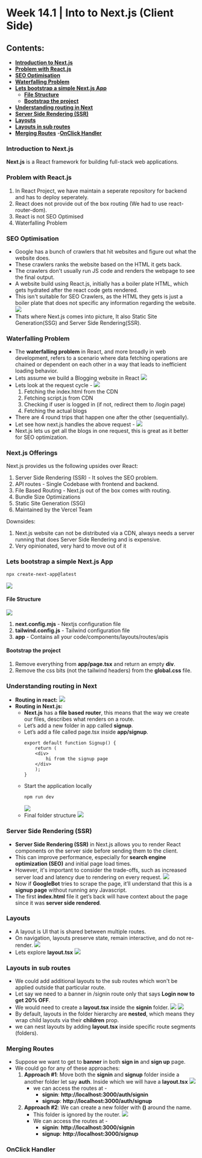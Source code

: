 # Week 14.1 | Into to Next.js (Client Side)

## Contents:
- [**Introduction to Next.js**](#introduction-to-nextjs)
- [**Problem with React.js**](#problem-with-reactjs)
- [**SEO Optimisation**](#seo-optimisation)
- [**Waterfalling Problem**](#waterfalling-problem)
- [**Lets bootstrap a simple Next.js App**](#lets-bootstrap-a-simple-nextjs-app)
    - [**File Structure**](#file-structure)
    - [**Bootstrap the project**](#bootstrap-the-project)
- [**Understanding routing in Next**](#understanding-routing-in-next)
- [**Server Side Rendering (SSR)**](#server-side-rendering-ssr)
- [**Layouts**](#layouts)
- [**Layouts in sub routes**](#layouts-in-sub-routes)
- [**Merging Routes**](#merging-routes)
-[**OnClick Handler**](#onclick-handler)

### Introduction to Next.js
**Next.js** is a React framework for building full-stack web applications. 

### Problem with React.js
1. In React Project, we have maintain a seperate repository for backend and has to deploy seperately.
2. React does not provide out of the box routing (We had to use react-router-dom).
3. React is not SEO Optimised
4. Waterfalling Problem

### SEO Optimisation
- Google has a bunch of crawlers that hit websites and figure out what the website does.
- These crawlers ranks the website based on the HTML it gets back.
- The crawlers don't usually run JS code and renders the webpage to see the final output.
- A website build using React.js, initially has a boiler plate HTML, which gets hydrated after the react code gets rendered.
- This isn't suitable for SEO Crawlers, as the HTML they gets is just a boiler plate that does not specific any information regarding the website.
    ![](images/seo.png)
- Thats where Next.js comes into picture, It also Static Site Generation(SSG) and Server Side Rendering(SSR).


### Waterfalling Problem
- The **waterfalling problem** in React, and more broadly in web development, refers to a scenario where data fetching operations are chained or dependent on each other in a way that leads to inefficient loading behavior.
- Lets assume we build a Blogging website in React
![](images/blogging-app.png)
- Lets look at the request cycle -
![](images/request-cycle-for-blogging-website-react.png)
    1. Fetching the index.html from the CDN
    2. Fetching script.js from CDN
    3. Checking if user is logged in (if not, redirect them to /login page)
    4. Fetching the actual blogs
- There are 4 round trips that happen one after the other (sequentially).
- Let see how next.js handles the above request -
![](images/request-cycle-for-blogging-website-next.png)
- Next.js lets us get all the blogs in one request, this is great as it better for SEO optimization.

### Next.js Offerings
Next.js provides us the following upsides over React:
1. Server Side Rendering (SSR) - It solves the SEO problem.
2. API routes - Single Codebase with frontend and backend.
3. File Based Routing - Next.js out of the box comes with routing.
4. Bundle Size Optimizations
5. Static Site Generation (SSG)
6. Maintained by the Vercel Team

Downsides:
1. Next.js website can not be distributed via a CDN, always needs a server running that does Server Side Rendering and is expensive.
2. Very opinionated, very hard to move out of it

### Lets bootstrap a simple Next.js App

```bash
npx create-next-app@latest
```
![](images/next-bootstrap.png)

#### File Structure
![](images/next-bootstrap.png)
1. **next.config.mjs** - Nextjs configuration file
2. **tailwind.config.js** - Tailwind configuration file
3. **app** - Contains all your code/components/layouts/routes/apis

#### Bootstrap the project
1. Remove everything from **app/page.tsx** and return an empty **div**.
2. Remove the css bits (not the tailwind headers) from the **global.css** file.

### Understanding routing in Next
- **Routing in react:**
![](images/routing-in-react.png)
- **Routing in Next.js:**
    - **Next.js** has a **file based router**, this means that the way we create our files, describes what renders on a route.
    - Let’s add a new folder in app called **signup**.
    - Let’s add a file called page.tsx inside **app/signup**.
        ```tsx
        export default function Signup() {
            return (
            <div>
                hi from the signup page
            </div>
            );
        }
        ```
    - Start the application locally
        ```bash
        npm run dev
        ```
        ![](images/signup.png)
    - Final folder structure
    ![](images/signup-folder-structure.png)

### Server Side Rendering (SSR)
- **Server Side Rendering (SSR)** in Next.js allows you to render React components on the server side before sending them to the client.
- This can improve performance, especially for **search engine optimization (SEO)** and initial page load times.
- However, it's important to consider the trade-offs, such as increased server load and latency due to rendering on every request.
    ![](images/ssr.png)
- Now if **GoogleBot** tries to scrape the page, it’ll understand that this is a **signup page** without running any Javascript.
- The first **index.html** file it get’s back will have context about the page since it was **server side rendered**.

### Layouts
- A layout is UI that is shared between multiple routes.
- On navigation, layouts preserve state, remain interactive, and do not re-render. 
    ![](images/layouts-folder-structure.png)
- Lets explore **layout.tsx**
    ![](images/explore-layout.png)

### Layouts in sub routes
- We could add additional layouts to the sub routes which won't be applied outside that particular route.
- Let say we need to a banner in /signin route only that says **Login now to get 20% OFF**.
- We would need to create a **layout.tsx** inside the **signin** folder.
    ![](images/layout-sign-in.png)
    ![](images/sign-in-layout.png)
- By default, layouts in the folder hierarchy are **nested**, which means they wrap child layouts via their **children** prop. 
- we can nest layouts by adding **layout.tsx** inside specific route segments (folders).

### Merging Routes
- Suppose we want to get to **banner** in both **sign in** and **sign up** page.
- We could go for any of these approaches:
    1. **Approach #1**: Move both the **signin** and **signup** folder inside a another folder let say **auth**. Inside which we will have a **layout.tsx** 
        ![](images/merge-route-1.png)
        - we can access the routes at - 
            - **signin**:  **http://localhost:3000/auth/signin**
            - **signup**: **http://localhost:3000/auth/signup**
    2. **Approach #2**: We can create a new folder with **()** around the name.
        - This folder is ignored by the router.
        ![](images/merge-route-2.png)
        - We can access the routes at - 
            - **signin**:  **http://localhost:3000/signin**
            - **signup**: **http://localhost:3000/signup**

### OnClick Handler